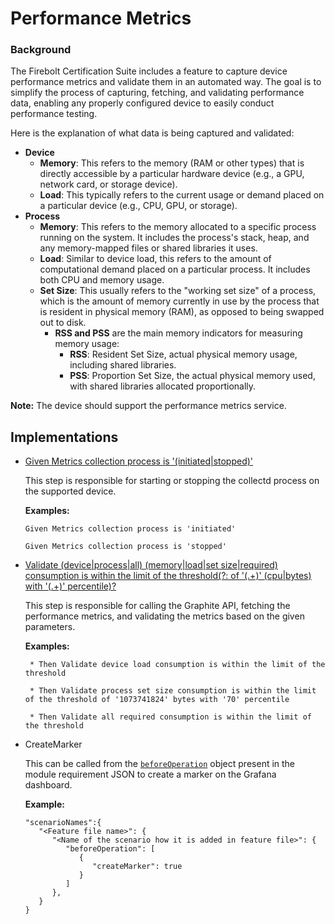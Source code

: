 # Performance Metrics

### Background

The Firebolt Certification Suite includes a feature to capture device performance metrics and validate them in an automated way. The goal is to simplify the process of capturing, fetching, and validating performance data, enabling any properly configured device to easily conduct performance testing.

Here is the explanation of what data is being captured and validated:

- **Device**
  - **Memory**: This refers to the memory (RAM or other types) that is directly accessible by a particular hardware device (e.g., a GPU, network card, or storage device).
  - **Load**: This typically refers to the current usage or demand placed on a particular device (e.g., CPU, GPU, or storage).
- **Process**
  - **Memory**: This refers to the memory allocated to a specific process running on the system. It includes the process's stack, heap, and any memory-mapped files or shared libraries it uses.
  - **Load**: Similar to device load, this refers to the amount of computational demand placed on a particular process. It includes both CPU and memory usage.
  - **Set Size**: This usually refers to the "working set size" of a process, which is the amount of memory currently in use by the process that is resident in physical memory (RAM), as opposed to being swapped out to disk.
    - **RSS and PSS** are the main memory indicators for measuring memory usage:
      - **RSS**: Resident Set Size, actual physical memory usage, including shared libraries.
      - **PSS**: Proportion Set Size, the actual physical memory used, with shared libraries allocated proportionally.

**Note:** The device should support the performance metrics service.

## Implementations

- [Given Metrics collection process is '(initiated|stopped)'](/cypress/support/step_definitions/validations.md#metrics-collection-process-is-initiatedstopped)
  
  This step is responsible for starting or stopping the collectd process on the supported device.
  
  **Examples:**

  ```
  Given Metrics collection process is 'initiated'
  
  Given Metrics collection process is 'stopped'
  ```

- [Validate (device|process|all) (memory|load|set size|required) consumption is within the limit of the threshold(?: of '(.+)' (cpu|bytes) with '(.+)' percentile)?](/cypress/support/step_definitions/validations.md#validate-deviceprocessall-memoryloadset-sizerequired-consumption-is-within-the-limit-of-the-threshold-of--cpubytes-with--percentile)
  
  This step is responsible for calling the Graphite API, fetching the performance metrics, and validating the metrics based on the given parameters.

  **Examples:**

  ```
   * Then Validate device load consumption is within the limit of the threshold
  
   * Then Validate process set size consumption is within the limit of the threshold of '1073741824' bytes with '70' percentile
  
   * Then Validate all required consumption is within the limit of the threshold
  ```

- CreateMarker
  
  This can be called from the [`beforeOperation`](/README.md#before-operation) object present in the module requirement JSON to create a marker on the Grafana dashboard.
  
  **Example:**

  ```
  "scenarioNames":{
     "<Feature file name>": {
        "<Name of the scenario how it is added in feature file>": {
           "beforeOperation": [
              {
                 "createMarker": true
              }
           ]
        },
     }
  }
  ```
